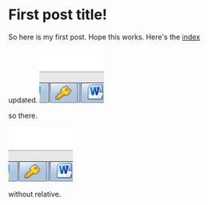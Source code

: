 # First post title!
So here is my first post. Hope this works. Here's the [index](../index.md)

updated.
![my helpful screenshot](../images/screen.png)

so there.

![my helpful screenshot](/images/screen.png)

without relative.